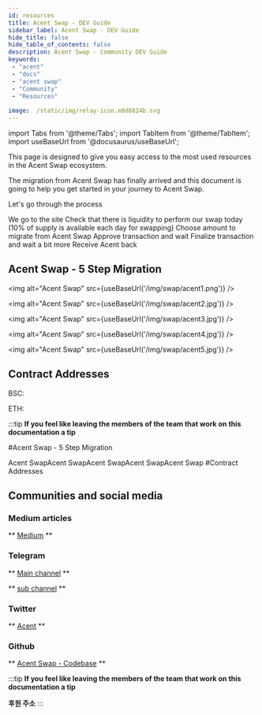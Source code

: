 ```yaml
---
id: resources 
title: Acent Swap - DEV Guide
sidebar_label: Acent Swap - DEV Guide
hide_title: false
hide_table_of_contents: false
description: Acent Swap - Community DEV Guide
keywords: 
 - "acent"
 - "docs"
 - "acent swap"
 - "Community"
 - "Resources"
 
image:  /static/img/relay-icon.e8d6824b.svg
---
```

import Tabs from '@theme/Tabs';
import TabItem from '@theme/TabItem';
import useBaseUrl from '@docusaurus/useBaseUrl';

This page is designed to give you easy access to the most used resources in the Acent Swap ecosystem.

The migration from Acent Swap has finally arrived and this document is going to help you get started in your journey to Acent Swap.

Let's go through the process

We go to the site
Check that there is liquidity to perform our swap today (10% of supply is available each day for swapping)
Choose amount to migrate from Acent Swap
Approve transaction and wait
Finalize transaction and wait a bit more
Receive Acent back

## Acent Swap - 5 Step Migration

<img alt="Acent Swap" src={useBaseUrl('/img/swap/acent1.png')} />

<img alt="Acent Swap" src={useBaseUrl('/img/swap/acent2.jpg')} />

<img alt="Acent Swap" src={useBaseUrl('/img/swap/acent3.jpg')} />

<img alt="Acent Swap" src={useBaseUrl('/img/swap/acent4.jpg')} />

<img alt="Acent Swap" src={useBaseUrl('/img/swap/acent5.jpg')} />

## Contract Addresses  

BSC:  

ETH: 

:::tip
**If you feel like leaving the members of the team that work on this documentation a tip**

#Acent Swap - 5 Step Migration



Acent SwapAcent SwapAcent SwapAcent SwapAcent Swap
#Contract Addresses

## Communities and social media

### Medium articles
** [Medium](https://medium.com/acent-tech) **


### Telegram
** [Main channel](https://t.me/AcentChannel) **

** [sub channel](https://t.me/AcentOfficialChat) **


### Twitter
** [Acent](https://bit.ly/2UCSX3b) **

### Github
** [Acent Swap - Codebase](https://github.com/acedefi/) **


<!--truncate-->
:::tip
**If you feel like leaving the members of the team that work on this documentation a tip**

**후원 주소**
:::